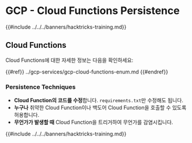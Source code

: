 # GCP - Cloud Functions Persistence

{{#include ../../../banners/hacktricks-training.md}}

## Cloud Functions

Cloud Functions에 대한 자세한 정보는 다음을 확인하세요:

{{#ref}}
../gcp-services/gcp-cloud-functions-enum.md
{{#endref}}

### Persistence Techniques

- **Cloud Function의 코드를 수정**합니다. `requirements.txt`만 수정해도 됩니다.
- **누구나** 취약한 Cloud Function이나 백도어 Cloud Function을 호출할 수 있도록 허용합니다.
- **무언가가 발생할 때** Cloud Function을 트리거하여 무언가를 감염시킵니다.

{{#include ../../../banners/hacktricks-training.md}}
